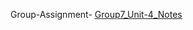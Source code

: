Group-Assignment- [Group7_Unit-4_Notes](https://drive.google.com/file/d/1AmxV8S_bCcaqHTtOSTIbATbNreGS5KOj/view?usp=sharing)
